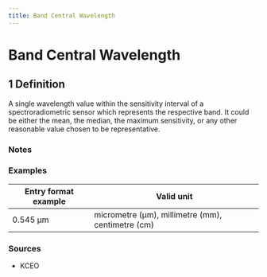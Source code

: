 ```yaml
---
title: Band Central Wavelength
---
```


# Band Central Wavelength

## 1 Definition

A single wavelength value within the sensitivity interval of a spectroradiometric sensor which represents the respective band. It could be either the mean, the median, the maximum sensitivity, or any other reasonable value chosen to be representative.

### Notes

### Examples 

| Entry format example | Valid unit                                |
|----------------------|-------------------------------------------|
| 0.545 μm             | micrometre (μm), millimetre (mm), centimetre (cm) |

### Sources 
- KCEO
